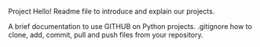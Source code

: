 Project Hello!
Readme file to introduce and explain our projects.

A brief documentation to use GITHUB on Python projects.
.gitignore
how to clone, add, commit, pull and push files from your repository.

